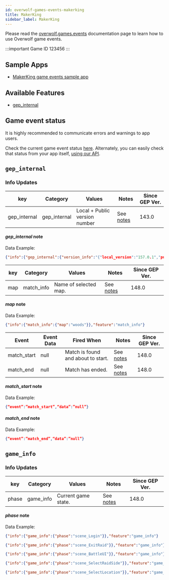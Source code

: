 ```yaml
---
id: overwolf-games-events-makerking
title: MakerKing
sidebar_label: MakerKing
---
```


Please read the [overwolf.games.events](overwolf-games-events) documentation page to learn how to use Overwolf game events.

:::important Game ID
123456
:::

## Sample Apps

* [MakerKing game events sample app](https://github.com/overwolf/events-sample-apps)

## Available Features

* [gep_internal](#gep_internal)

## Game event status

It is highly recommended to communicate errors and warnings to app users. 

Check the current game event status [here](../status/all). Alternately, you can easily check that status from your app itself, [using our API](../topics/howto-check-events-status-from-app).

## `gep_internal`

### Info Updates

key          | Category    | Values                    | Notes                 | Since GEP Ver. |
------------ | ------------| ------------------------- | --------------------- | ------------- | 
gep_internal | gep_internal| Local + Public version number|See [notes](#gep_internal-note)|   143.0       |

#### *gep_internal* note

Data Example:

```json
{"info":{"gep_internal":{"version_info":"{"local_version":"157.0.1","public_version":"157.0.1","is_updated":true}"}},"feature":"gep_internal"}
```



key          | Category    | Values                    | Notes                 | Since GEP Ver. |
------------ | ------------| ------------------------- | --------------------- | ------------- | 
map          | match_info  | Name of selected map.     | See [notes](#map-note)|   148.0       |

#### *map* note

Data Example:

```json
{"info":{"match_info":{"map":"woods"}},"feature":"match_info"}
```


Event       | Event Data   | Fired When    | Notes              | Since GEP Ver. |
------------| -------------| --------------| ------------------ | --------------|
match_start | null         | Match is found and about to start. | See [notes](#match_start-note) | 148.0  |
match_end   | null         | Match has ended.                   | See [notes](#match_end-note)   | 148.0  |

#### *match_start* note

Data Example:

```json
{“event”:”match_start”,“data”:”null”}
```

#### *match_end* note

Data Example:

```json
{“event”:”match_end”,“data”:”null”}
```

## `game_info`

### Info Updates

key          | Category    | Values                    | Notes                 | Since GEP Ver. |
------------ | ------------| ------------------------- | --------------------- | ------------- | 
phase        | game_info   | Current game state.       | See [notes](#phase-note)|   148.0       |

#### *phase* note

Data Example:

```json
{"info":{"game_info":{"phase":"scene_Login"}},"feature":"game_info"}
```
```json
{"info":{"game_info":{"phase":"scene_ExitRaid"}},"feature":"game_info"}
```
```json
{"info":{"game_info":{"phase":"scene_BattleUI"}},"feature":"game_info"}
```
```json
{"info":{"game_info":{"phase":"scene_SelectRaidSide"}},"feature":"game_info"}
```
```json
{"info":{"game_info":{"phase":"scene_SelectLocation"}},"feature":"game_info"}
```
